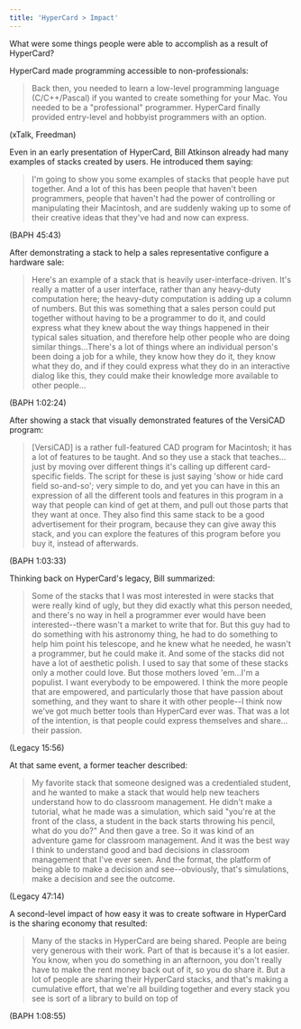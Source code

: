 ```yaml
---
title: 'HyperCard > Impact'
---
```


What were some things people were able to accomplish as a result of HyperCard?

HyperCard made programming accessible to non-professionals:

> Back then, you needed to learn a low-level programming language (C/C++/Pascal) if you wanted to create something for your Mac. You needed to be a "professional" programmer. HyperCard finally provided entry-level and hobbyist programmers with an option.

(xTalk, Freedman)

Even in an early presentation of HyperCard, Bill Atkinson already had many examples of stacks created by users. He introduced them saying:

> I'm going to show you some examples of stacks that people have put together. And a lot of this has been people that haven't been programmers, people that haven't had the power of controlling or manipulating their Macintosh, and are suddenly waking up to some of their creative ideas that they've had and now can express.

(BAPH 45:43)

After demonstrating a stack to help a sales representative configure a hardware sale:

> Here's an example of a stack that is heavily user-interface-driven. It's really a matter of a user interface, rather than any heavy-duty computation here; the heavy-duty computation is adding up a column of numbers. But this was something that a sales person could put together without having to be a programmer to do it, and could express what they knew about the way things happened in their typical sales situation, and therefore help other people who are doing similar things…There's a lot of things where an individual person's been doing a job for a while, they know how they do it, they know what they do, and if they could express what they do in an interactive dialog like this, they could make their knowledge more available to other people…

(BAPH 1:02:24)

After showing a stack that visually demonstrated features of the VersiCAD program:

> [VersiCAD] is a rather full-featured CAD program for Macintosh; it has a lot of features to be taught. And so they use a stack that teaches…just by moving over different things it's calling up different card-specific fields. The script for these is just saying 'show or hide card field so-and-so'; very simple to do, and yet you can have in this an expression of all the different tools and features in this program in a way that people can kind of get at them, and pull out those parts that they want at once. They also find this same stack to be a good advertisement for their program, because they can give away this stack, and you can explore the features of this program before you buy it, instead of afterwards.

(BAPH 1:03:33)

Thinking back on HyperCard's legacy, Bill summarized:

> Some of the stacks that I was most interested in were stacks that were really kind of ugly, but they did exactly what this person needed, and there's no way in hell a programmer ever would have been interested--there wasn't a market to write that for. But this guy had to do something with his astronomy thing, he had to do something to help him point his telescope, and he knew what he needed, he wasn't a programmer, but he could make it. And some of the stacks did not have a lot of aesthetic polish. I used to say that some of these stacks only a mother could love. But those mothers loved 'em…I'm a populist. I want everybody to be empowered. I think the more people that are empowered, and particularly those that have passion about something, and they want to share it with other people--I think now we've got much better tools than HyperCard ever was. That was a lot of the intention, is that people could express themselves and share…their passion.

(Legacy 15:56)

At that same event, a former teacher described:

> My favorite stack that someone designed was a credentialed student, and he wanted to make a stack that would help new teachers understand how to do classroom management. He didn't make a tutorial, what he made was a simulation, which said "you're at the front of the class, a student in the back starts throwing his pencil, what do you do?" And then gave a tree. So it was kind of an adventure game for classroom management. And it was the best way I think to understand good and bad decisions in classroom management that I've ever seen. And the format, the platform of being able to make a decision and see--obviously, that's simulations, make a decision and see the outcome.

(Legacy 47:14)

A second-level impact of how easy it was to create software in HyperCard is the sharing economy that resulted:

> Many of the stacks in HyperCard are being shared. People are being very generous with their work. Part of that is because it's a lot easier. You know, when you do something in an afternoon, you don't really have to make the rent money back out of it, so you do share it. But a lot of people are sharing their HyperCard stacks, and that's making a cumulative effort, that we're all building together and every stack you see is sort of a library to build on top of

(BAPH 1:08:55)
